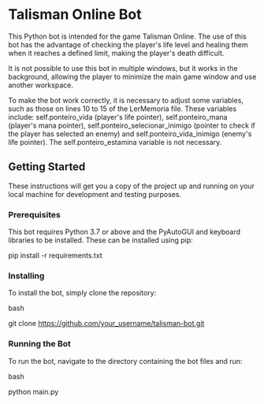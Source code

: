 # Talisman Online Bot

This Python bot is intended for the game Talisman Online. The use of this bot has the advantage of checking the player's life level and healing them when it reaches a defined limit, making the player's death difficult.

It is not possible to use this bot in multiple windows, but it works in the background, allowing the player to minimize the main game window and use another workspace.

To make the bot work correctly, it is necessary to adjust some variables, such as those on lines 10 to 15 of the LerMemoria file. These variables include: self.ponteiro_vida (player's life pointer), self.ponteiro_mana (player's mana pointer), self.ponteiro_selecionar_inimigo (pointer to check if the player has selected an enemy) and self.ponteiro_vida_inimigo (enemy's life pointer). The self.ponteiro_estamina variable is not necessary.
## Getting Started

These instructions will get you a copy of the project up and running on your local machine for development and testing purposes.
### Prerequisites

This bot requires Python 3.7 or above and the PyAutoGUI and keyboard libraries to be installed. These can be installed using pip:

  pip install -r requirements.txt

### Installing

To install the bot, simply clone the repository:

bash

  git clone https://github.com/your_username/talisman-bot.git

### Running the Bot

To run the bot, navigate to the directory containing the bot files and run:

bash

  python main.py

